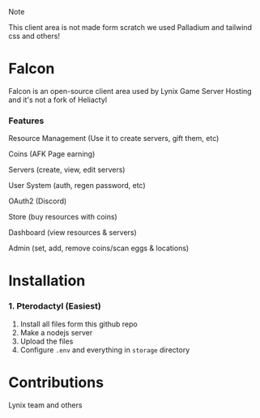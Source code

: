 > [!NOTE]
> This client area is not made form scratch we used Palladium and tailwind css and others!

# Falcon
Falcon is an open-source client area used by Lynix Game Server Hosting and it's not a fork of Heliactyl

### Features
Resource Management (Use it to create servers, gift them, etc)

Coins (AFK Page earning)

Servers (create, view, edit servers)

User System (auth, regen password, etc)

OAuth2 (Discord)

Store (buy resources with coins)

Dashboard (view resources & servers)

Admin (set, add, remove coins/scan eggs & locations)

# Installation

### 1. Pterodactyl (Easiest)
1. Install all files form this github repo
2. Make a nodejs server
3. Upload the files
4. Configure ``.env`` and everything in ``storage`` directory

# Contributions
Lynix team and others

